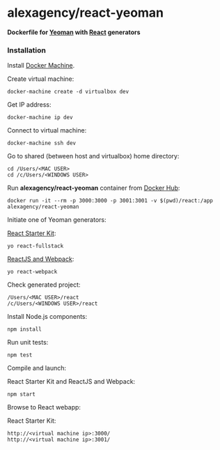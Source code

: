 alexagency/react-yeoman
==========================

**Dockerfile for [Yeoman](http://yeoman.io/) with [React](https://facebook.github.io/react) generators**

### Installation

Install [Docker Machine](https://docs.docker.com/machine/install-machine/).

Create virtual machine:
```
docker-machine create -d virtualbox dev
```

Get IP address:
```
docker-machine ip dev
```

Connect to virtual machine:
```
docker-machine ssh dev
```

Go to shared (between host and virtualbox) home directory:
```
cd /Users/<MAC USER>
cd /c/Users/<WINDOWS USER>
```

Run **alexagency/react-yeoman** container from [Docker Hub](https://hub.docker.com/r/alexagency/react-yeoman/):
```
docker run -it --rm -p 3000:3000 -p 3001:3001 -v $(pwd)/react:/app alexagency/react-yeoman
```

Initiate one of Yeoman generators:

[React Starter Kit](https://github.com/kriasoft/react-starter-kit):
```
yo react-fullstack
```
[ReactJS and Webpack](https://github.com/newtriks/generator-react-webpack):
```
yo react-webpack
```

Check generated project:
```
/Users/<MAC USER>/react
/c/Users/<WINDOWS USER>/react
```

Install Node.js components:
```
npm install
```

Run unit tests:
```
npm test
```

Compile and launch:

React Starter Kit and ReactJS and Webpack:
```
npm start
```

Browse to React webapp:

React Starter Kit:
```
http://<virtual machine ip>:3000/
http://<virtual machine ip>:3001/
```
